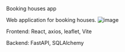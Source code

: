 Booking houses app

Web application for booking houses.
![image](https://github.com/byRingo/course_work_2/assets/113057834/7cd2e4b2-705b-4114-9020-814f878ab8d0)

Frontend: React, axios, leaflet, Vite

Backend: FastAPI, SQLAlchemy
